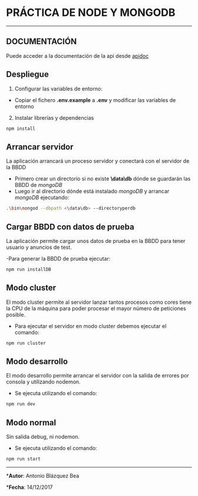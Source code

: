 # PRÁCTICA DE NODE Y MONGODB
---
## DOCUMENTACIÓN 
Puede acceder a la documentación de la api desde [apidoc](http://localhost:3000/apidoc)

## Despliegue 
1. Configurar las variables de entorno:
- Copiar el fichero **.env.example** a **.env** y modificar las variables de entorno 
2. Instalar librerías y dependencias
```bash
npm install
```
## Arrancar servidor
La aplicación arrancará un proceso servidor y conectará con el servidor de la BBDD

- Primero crear un directorio si no existe **\data\db** dónde se guardarán las BBDD de *mongoDB*
- Luego ir al directorio dónde está instalado *mongoDB* y arrancar *mongoDB* ejecutando:
```bash
.\bin\mongod --dbpath <\data\db> --directoryperdb
```
## Cargar BBDD con datos de prueba
La aplicación permite cargar unos datos de prueba en la BBDD para tener usuario y anuncios de test.

-Para generar la BBDD de prueba ejecutar:
```bash
npm run installDB
```

## Modo cluster
El modo cluster permite al servidor lanzar tantos procesos como cores tiene la CPU de la máquina para poder procesar el mayor número de peticiones posible.
 
- Para ejecutar el servidor en modo cluster debemos ejecutar el comando:
```bash
npm run cluster
```
## Modo desarrollo 
El modo desarrollo permite arrancar el servidor con la salida de errores por consola y utilizando nodemon.

- Se ejecuta utilizando el comando:
```bash
npm run dev
```

## Modo normal
Sin salida debug, ni nodemon.

- Se ejecuta utilizando el comando:
```bash
npm run start
```

----
***Autor**: Antonio Blázquez Bea

***Fecha**: 14/12/2017
